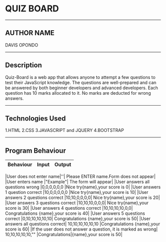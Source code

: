 # QUIZ BOARD
--------------------------------------------------------------------------
## AUTHOR NAME
DAVIS OPONDO

--------------------------------------------------------------------------
## Description
Quiz-Board is a web app that allows anyone to attempt a few questions to test their JavaScript knowledge. The questions are well-prepared and can be answered by both beginner developers and advanced developers. Each question has 10 marks allocated to it. No marks are deducted for wrong answers.

-----------------------------------------------------------------------------------------------
## Technologies Used
1.HTML
2.CSS
3.JAVASCRIPT and JQUERY
4.BOOTSTRAP

------------------------------------------------------------------------------------------------
## Program Behaviour

|Behaviour         | Input              | Output   |
|-----------------:|:----------------:|:------------:|

|User does not enter name|''|	Please ENTER name.Form does not appear|
|User enters name	|"Example"|	The form will appear|
|User answers all questions wrong	|0,0,0,0,0,0	|Nice try{name},your score is 0|
|User answers 1 question correct	|10,0,0,0,0,0	|Nice try{name},your score is 10|
|User answers 2 questions correct	|10,10,0,0,0,0|	Nice try{name},your score is 20|
|User answers 3 questions correct	|10,10,10,0,0,0|	Nice try{name},your score is 30|
|User answers 4 questions correct	|10,10,10,10,0,0|	Congratulations {name},your score is 40|
|User answers 5 questions correct	|0,10,10,10,10,10|	Congratulations {name},your score is 50|
|User answers all questions correct|	10,10,10,10,10,10	|Congratulations {name},your score is 60|
|If the user does not answer a question, it is marked as wrong|	10,10,10,10,10,""	|Congratulations|{name},your score is 50|
